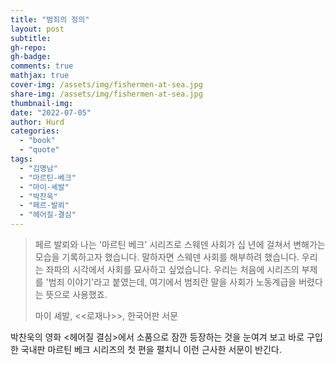 ```yaml
---
title: "범죄의 정의"
layout: post
subtitle: 
gh-repo:
gh-badge:
comments: true
mathjax: true
cover-img: /assets/img/fishermen-at-sea.jpg
share-img: /assets/img/fishermen-at-sea.jpg
thumbnail-img: 
date: "2022-07-05"
author: Hurd
categories: 
  - "book"
  - "quote"
tags: 
  - "김명남"
  - "마르틴-베크"
  - "마이-셰발"
  - "박찬욱"
  - "페르-발뢰"
  - "헤어질-결심"
---
```


> 페르 발뢰와 나는 '마르틴 베크' 시리즈로 스웨덴 사회가 십 년에 걸쳐서 변해가는 모습을 기록하고자 했습니다. 말하자면 스웨덴 사회를 해부하려 했습니다. 우리는 좌파의 시각에서 사회를 묘사하고 싶었습니다. 우리는 처음에 시리즈의 부제를 '범죄 이야기'라고 붙였는데, 여기에서 범죄란 말을 사회가 노동계급을 버렸다는 뜻으로 사용했죠.
> 
> 마이 셰발, <<로재나>>, 한국어판 서문

박찬욱의 영화 <헤어질 결심>에서 소품으로 잠깐 등장하는 것을 눈여겨 보고 바로 구입한 국내판 마르틴 베크 시리즈의 첫 편을 펼치니 이런 근사한 서문이 반긴다.
